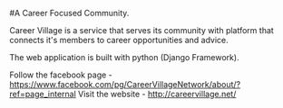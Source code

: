 #A Career Focused Community.

Career Village is a service that serves its community with platform that connects it's members to career opportunities and advice.

The web application is built with python (Django Framework).

Follow the facebook page - https://www.facebook.com/pg/CareerVillageNetwork/about/?ref=page_internal
Visit the website - http://careervillage.net/

